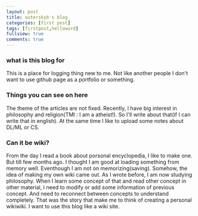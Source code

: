 ```yaml
---
layout: post
title: outerskyb's blog
categories: [first post]
tags: [firstpost,helloword]
fullview: true
comments: true
---
```


### what is this blog for

This is a place for logging thing new to me. Not like another people I don't want to use github page as a portfolio or something.  

### Things you can see on here

The theme of the articles are not fixed. Recently, I have big interest in philosophy and religion(TMI : I am a atheist!). So I'll write about that(if I can write that in english). At the same time I like to upload some notes about DL/ML or CS.

### Can it be wiki?

From the day I read a book about porsonal encyclopedia, I like to make one. But till few months ago. I thought I am good at loading something from memory well. Eventhough I am not on memorizing(saving). Somehow, the idea of making my own wiki came out. As I wrote before, I am now studying philosophy. When I learn some concept of that and read other concept in other material, I need to modify or add some information of previous concept. And need to reconnect between concepts to understand completely. That was the story that make me to think of creating a personal wikiwiki. I want to use this blog like a wiki site.
